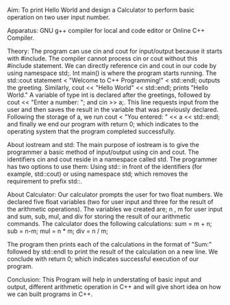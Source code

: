 Aim: To print Hello World and design a Calculator to perform basic operation on two user input number. 

Apparatus: GNU g++ compiler for local and code editor or Online C++ Compiler. 

Theory: The program can use cin and cout for input/output because it starts with #include. The compiler cannot process cin or cout without this #include statement. We can directly reference cin and cout in our code by using namespace std;. Int main() is where the program starts running. The std::cout statement < "Welcome to C++ Programming!" < std::endl; outputs the greeting. Similarly, cout << "Hello World" << std::endl; prints "Hello World." A variable of type int is declared after the greetings, followed by cout << "Enter a number: "; and cin >> a;. This line requests input from the user and then saves the result in the variable that was previously declared. Following the storage of a, we run cout < "You entered: " << a << std::endl; and finally we end our program with return 0; which indicates to the operating system that the program completed successfully.

About iostream and std: The main purpose of iostream is to give the programmer a basic method of input/output using cin and cout. The identifiers cin and cout reside in a namespace called std. The programmer has two options to use them: Using std:: in front of the identifiers (for example, std::cout) or using namespace std; which removes the requirement to prefix std::.

About Calculator: Our calculator prompts the user for two float numbers. We declared five float variables (two for user input and three for the result of the arithmetic operations). The variables we created are; n , m for user input and sum, sub, mul, and div for storing the result of our arithmetic commands. The calculator does the following calculations: sum = m + n; sub = n-m; mul = n * m; div = n / m;

The program then prints each of the calculations in the format of "Sum:" followed by std::endl to print the result of the calculation on a new line. We conclude with return 0; which indicates successful execution of our program.

Conclusion: This Program will help in understating of basic input and output, different arithmetic operation in C++ and will give short idea on how we can built programs in C++.
